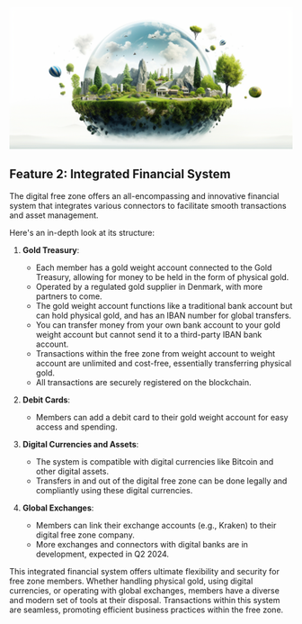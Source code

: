 ![](img/finance.png)

## Feature 2: Integrated Financial System

The digital free zone offers an all-encompassing and innovative financial system that integrates various connectors to facilitate smooth transactions and asset management. 

Here's an in-depth look at its structure:

1. **Gold Treasury**:
   * Each member has a gold weight account connected to the Gold Treasury, allowing for money to be held in the form of physical gold.
   * Operated by a regulated gold supplier in Denmark, with more partners to come.
   * The gold weight account functions like a traditional bank account but can hold physical gold, and has an IBAN number for global transfers.
   * You can transfer money from your own bank account to your gold weight account but cannot send it to a third-party IBAN bank account.
   * Transactions within the free zone from weight account to weight account are unlimited and cost-free, essentially transferring physical gold.
   * All transactions are securely registered on the blockchain.

2. **Debit Cards**:
   * Members can add a debit card to their gold weight account for easy access and spending.

3. **Digital Currencies and Assets**:
   * The system is compatible with digital currencies like Bitcoin and other digital assets.
   * Transfers in and out of the digital free zone can be done legally and compliantly using these digital currencies.

4. **Global Exchanges**:
   * Members can link their exchange accounts (e.g., Kraken) to their digital free zone company.
   * More exchanges and connectors with digital banks are in development, expected in Q2 2024.

This integrated financial system offers ultimate flexibility and security for free zone members. Whether handling physical gold, using digital currencies, or operating with global exchanges, members have a diverse and modern set of tools at their disposal. Transactions within this system are seamless, promoting efficient business practices within the free zone.